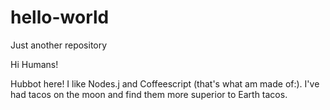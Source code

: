 # hello-world
Just another repository

Hi Humans!

Hubbot here! I like Nodes.j and Coffeescript (that's what am made of:).
I've had tacos on the moon and find them more superior to Earth tacos.
